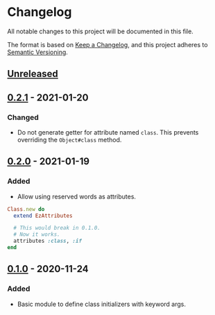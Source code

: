 # Changelog

All notable changes to this project will be documented in this file.

The format is based on [Keep a Changelog](https://keepachangelog.com/en/1.0.0/),
and this project adheres to [Semantic Versioning](https://semver.org/spec/v2.0.0.html).

## [Unreleased]

<!-- ### Added -->
<!-- ### Changed -->
<!-- ### Removed -->

## [0.2.1] - 2021-01-20

### Changed

- Do not generate getter for attribute named `class`. This prevents overriding the `Object#class` method.

## [0.2.0] - 2021-01-19

### Added

- Allow using reserved words as attributes.

```ruby
Class.new do
  extend EzAttributes

  # This would break in 0.1.0.
  # Now it works.
  attributes :class, :if
end
```

## [0.1.0] - 2020-11-24

### Added

- Basic module to define class initializers with keyword args.

[unreleased]: https://github.com/MatheusRich/ez_attributes/compare/v0.2.1...HEAD
[0.2.1]: https://github.com/MatheusRich/ez_attributes/releases/tag/v0.2.1
[0.2.0]: https://github.com/MatheusRich/ez_attributes/releases/tag/v0.2.0
[0.1.0]: https://github.com/MatheusRich/ez_attributes/releases/tag/v0.2.0
